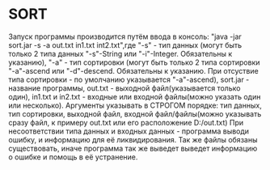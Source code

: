 SORT
=======
Запуск программы производится путём ввода в консоль: "java -jar sort.jar -s -a out.txt in1.txt int2.txt",где "-s" - тип данных (могут быть только 2 типа данных
"-s"-String или "-i"-Integer. Обязательны к указанию), "-a" - тип сортировки (могут быть только 2 типа сортировки "-a"-ascend или "-d"-descend. Обязательны к указанию. При отсуствие типа сортировки - по умолчанию указывается "-a"-ascend), sort.jar - название программы, out.txt - выходной файл(указывается только один), in1.txt и in2.txt - входные или входной файлы(можно указать один или несколько). Аргументы указывать в СТРОГОМ порядке: тип данных, тип сортировки, выходной файл, входной файл/файлы(можно указывать сразу файл, к примеру out.txt или его расположение D:/out.txt)
При несоответствии типа данных и входных данных - программа выводи ошибку, и информацию для её ликвидирования. Так же файлы обязаны существовать, иначе программа так же выведет выведет информацию о ошибке и помощь в её устранение.


